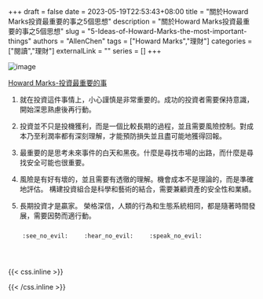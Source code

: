 +++ 
draft = false
date = 2023-05-19T22:53:43+08:00
title = "關於Howard Marks投資最重要的事之5個思想"
description = "關於Howard Marks投資最重要的事之5個思想"
slug = "5-Ideas-of-Howard-Marks-the-most-important-things"
authors = "AllenChen"
tags = ["Howard Marks","理財"]
categories = ["閱讀","理財"]
externalLink = ""
series = []
+++

![image](/images/post/A-rabbit-with-big-blue-eyes-talking-with-rich-and-wise-people-with-Van-Gogh-style.jpeg)

[Howard Marks-投資最重要的事](https://www.goodreads.com/es/book/show/34426674)


1. 就在投資這件事情上，小心謹慎是非常重要的。成功的投資者需要保持意識，開始深思熟慮後再行動。

2. 投資並不只是投機獲利，而是一個比較長期的過程，並且需要風險控制。對成本乃至利潤率都有深刻理解，才能預防損失並且盡可能地獲得回報。

3. 最重要的是思考未來事件的白天和黑夜。什麼是尋找市場的出路，而什麼是尋找安全可能也很重要。

4. 風險是有好有壞的，並且需要有透徹的理解。機會成本不是理論的，而是準確地評估。 構建投資組合是科學和藝術的結合，需要兼顧資產的安全性和業績。

5. 長期投資才是贏家。 榮格深信，人類的行為和生態系統相同，都是隨著時間發展，需要因勢而適行動。

<p><span class="nowrap"><span class="emojify">🙈</span> <code>:see_no_evil:</code></span>  <span class="nowrap"><span class="emojify">🙉</span> <code>:hear_no_evil:</code></span>  <span class="nowrap"><span class="emojify">🙊</span> <code>:speak_no_evil:</code></span></p>
<br>
    

{{< css.inline >}}
<style>
.emojify {
	font-family: Apple Color Emoji, Segoe UI Emoji, NotoColorEmoji, Segoe UI Symbol, Android Emoji, EmojiSymbols;
	font-size: 2rem;
	vertical-align: middle;
}
@media screen and (max-width:650px) {
  .nowrap {
    display: block;
    margin: 25px 0;
  }
}
</style>
{{< /css.inline >}}
